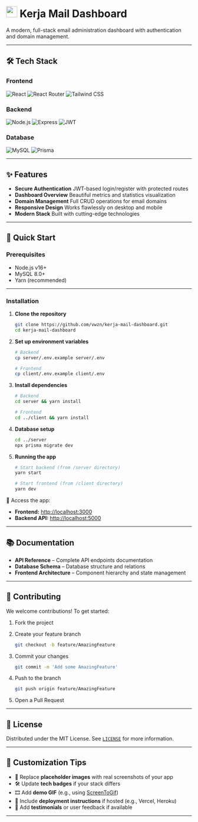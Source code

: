 
# <img src="https://img.icons8.com/color/48/000000/react-js.png" width="30"/> Kerja Mail Dashboard

A modern, full-stack email administration dashboard with authentication and domain management.


---
## 🛠 Tech Stack

### Frontend

![React](https://img.shields.io/badge/React-20232A?style=for-the-badge\&logo=react\&logoColor=61DAFB)
![React Router](https://img.shields.io/badge/React_Router-CA4245?style=for-the-badge\&logo=react-router\&logoColor=white)
![Tailwind CSS](https://img.shields.io/badge/Tailwind_CSS-38B2AC?style=for-the-badge\&logo=tailwind-css\&logoColor=white)

### Backend

![Node.js](https://img.shields.io/badge/Node.js-339933?style=for-the-badge\&logo=nodedotjs\&logoColor=white)
![Express](https://img.shields.io/badge/Express-000000?style=for-the-badge\&logo=express\&logoColor=white)
![JWT](https://img.shields.io/badge/JWT-000000?style=for-the-badge\&logo=JSON%20web%20tokens\&logoColor=white)

### Database

![MySQL](https://img.shields.io/badge/MySQL-005C84?style=for-the-badge\&logo=mysql\&logoColor=white)
![Prisma](https://img.shields.io/badge/Prisma-3982CE?style=for-the-badge\&logo=Prisma\&logoColor=white)

---

## ✨ Features

* **Secure Authentication**
  JWT-based login/register with protected routes
* **Dashboard Overview**
  Beautiful metrics and statistics visualization
* **Domain Management**
  Full CRUD operations for email domains
* **Responsive Design**
  Works flawlessly on desktop and mobile
* **Modern Stack**
  Built with cutting-edge technologies

---

## 🚀 Quick Start

### Prerequisites

* Node.js v16+
* MySQL 8.0+
* Yarn (recommended)

---

### Installation

1. **Clone the repository**

   ```bash
   git clone https://github.com/vwzn/kerja-mail-dashboard.git
   cd kerja-mail-dashboard
   ```

2. **Set up environment variables**

   ```bash
   # Backend
   cp server/.env.example server/.env

   # Frontend
   cp client/.env.example client/.env
   ```

3. **Install dependencies**

   ```bash
   # Backend
   cd server && yarn install

   # Frontend
   cd ../client && yarn install
   ```

4. **Database setup**

   ```bash
   cd ../server
   npx prisma migrate dev
   ```

5. **Running the app**

   ```bash
   # Start backend (from /server directory)
   yarn start

   # Start frontend (from /client directory)
   yarn dev
   ```

📍 Access the app:

* **Frontend:** [http://localhost:3000](http://localhost:3000)
* **Backend API:** [http://localhost:5000](http://localhost:5000)

---


## 📚 Documentation

* **API Reference** – Complete API endpoints documentation
* **Database Schema** – Database structure and relations
* **Frontend Architecture** – Component hierarchy and state management

---

## 🤝 Contributing

We welcome contributions!
To get started:

1. Fork the project
2. Create your feature branch

   ```bash
   git checkout -b feature/AmazingFeature
   ```
3. Commit your changes

   ```bash
   git commit -m 'Add some AmazingFeature'
   ```
4. Push to the branch

   ```bash
   git push origin feature/AmazingFeature
   ```
5. Open a Pull Request

---

## 📜 License

Distributed under the MIT License.
See [`LICENSE`](./LICENSE) for more information.

---


## 🎨 Customization Tips

* 🔁 Replace **placeholder images** with real screenshots of your app
* 🛠 Update **tech badges** if your stack differs
* 🎞 Add **demo GIF** (e.g., using [ScreenToGif](https://www.screentogif.com/))
* 🚀 Include **deployment instructions** if hosted (e.g., Vercel, Heroku)
* 💬 Add **testimonials** or user feedback if available

---



